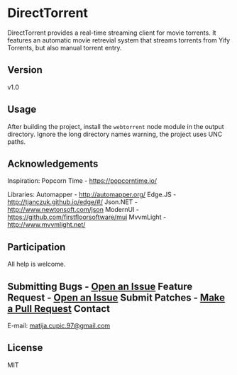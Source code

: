 DirectTorrent
=========

DirectTorrent provides a real-time streaming client for movie torrents. It features an automatic movie retrevial system that streams torrents from Yify Torrents, but also manual torrent entry.

Version
----

v1.0

Usage
--------------

After building the project, install the `webtorrent` node module in the output directory. Ignore the long directory names warning, the project uses UNC paths.

Acknowledgements
----------------

Inspiration:
Popcorn Time - https://popcorntime.io/

Libraries:
Automapper - http://automapper.org/ 
Edge.JS - http://tjanczuk.github.io/edge/#/
Json.NET - http://www.newtonsoft.com/json
ModernUI - https://github.com/firstfloorsoftware/mui
MvvmLight - http://www.mvvmlight.net/


Participation
--------------

All help is welcome.

Submitting Bugs - [Open an Issue](https://github.com/RexGrammer/DirectTorrent/issues/new)
Feature Request - [Open an Issue](https://github.com/RexGrammer/DirectTorrent/issues/new)
Submit Patches - [Make a Pull Request](https://github.com/RexGrammer/DirectTorrent/compare)
Contact
----------

E-mail: matija.cupic.97@gmail.com

License
----

MIT